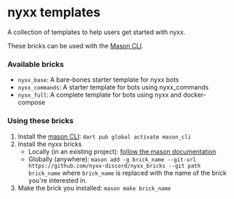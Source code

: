 # nyxx templates

A collection of templates to help users get started with nyxx.

These bricks can be used with the [Mason CLI](https://pub.dev/packages/mason_cli).

### Available bricks
- `nyxx_base`: A bare-bones starter template for nyxx bots
- `nyxx_commands`: A starter template for bots using nyxx_commands
- `nyxx_full`: A complete template for bots using nyxx and docker-compose

### Using these bricks
1. Install the [mason CLI](https://pub.dev/packages/mason_cli): `dart pub global activate mason_cli`
2. Install the nyxx bricks
    - Locally (in an existing project): [follow the mason documentation](https://pub.dev/packages/mason_cli#initializing)
    - Globally (anywhere): `mason add -g brick_name --git-url https://github.com/nyxx-discord/nyxx_bricks --git path brick_name` where `brick_name` is replaced with the name of the brick you're interested in.
3. Make the brick you installed: `mason make brick_name`
